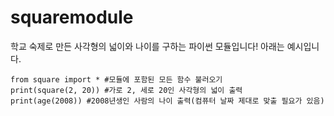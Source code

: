 # squaremodule
학교 숙제로 만든 사각형의 넓이와 나이를 구하는 파이썬 모듈입니다!
아래는 예시입니다.
```
from square import * #모듈에 포함된 모든 함수 불러오기
print(square(2, 20)) #가로 2, 세로 20인 사각형의 넓이 출력
print(age(2008)) #2008년생인 사람의 나이 출력(컴퓨터 날짜 제대로 맞출 필요가 있음)
```
